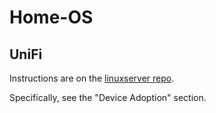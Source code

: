 # Home-OS

## UniFi

Instructions are on the [linuxserver repo](https://github.com/linuxserver/docker-unifi-network-application).

Specifically, see the "Device Adoption" section.
